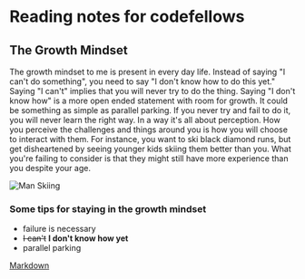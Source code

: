 # Reading notes for codefellows

## The Growth Mindset

The growth mindset to me is present in every day life. Instead of saying "I can't do something", you need to say "I don't know how to do this yet." Saying "I can't" implies that you will never try to do the thing. Saying "I don't know how" is a more open ended statement with room for growth. It could be something as simple as parallel parking. If you never try and fail to do it, you will never learn the right way. In a way it's all about perception. How you perceive the challenges and things around you is how you will choose to interact with them. For instance, you want to ski black diamond runs, but get disheartened by seeing younger kids skiing them better than you. What you're failing to consider is that they might still have more experience than you despite your age.

![Man Skiing](https://images.unsplash.com/photo-1551698618-1dfe5d97d256?ixlib=rb-1.2.1&ixid=eyJhcHBfaWQiOjEyMDd9&auto=format&fit=crop&w=1350&q=80)

### Some tips for staying in the growth mindset

- failure is necessary
- ~~I can't~~ **I don't know how yet**
- parallel parking



[Markdown](markdown.md)
